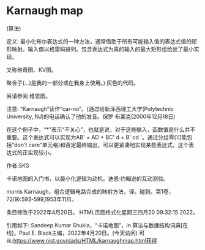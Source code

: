 # Karnaugh map


(算法)



定义:
最小化布尔表达式的一种方法，通常借助于所有可能输入值的表达式值的矩形映射。输入值以格雷码排列。包含表达式为真的输入的最大矩形组给出了最小实现。



又称维奇图、KV图。



聚合子(…)是我的一部分或在我身上使用。)
灰色的代码。



另请参阅
维恩图。



注意:
“Karnaugh”读作“car-no”。(通过给新泽西理工大学(Polytechnic University, NJ)的电话确认了他的发音。保罗·布莱克(2000年12月18日)

在这个例子中，“*”表示“不关心”，也就是说，对于这些输入，函数值是什么并不重要。这个表达式可以实现为AB' + AD + BC' d + B' cd '。通过分组零(可能包括“don't care”单元格)和否定最终输出，可以更紧凑地实现某些表达式。这个表达式的正实现较小。


作者:SKS


卡诺地图的入门书，以最小化逻辑为动机。迪恩·约翰逊的互动测验。



morris Karnaugh，组合逻辑电路合成的映射方法，译。碰到。第1卷，72(9):593-599,1953年11月。








条目修改于2022年4月20日。
HTML页面格式化星期三四月20 09:32:15 2022。



引用如下:
Sandeep Kumar Shukla，“卡诺地图”，in
算法与数据结构词典[在线]，Paul E. Black主编，2022年4月20日。(今天访问)
可从:https://www.nist.gov/dads/HTML/karnaughmap.html获得